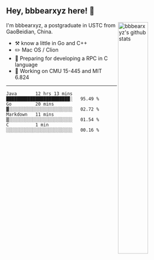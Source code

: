 ## Hey, bbbearxyz here! :wave:

<img align="right" alt="bbbearxyz's github stats" width="40%" src="https://github-readme-stats.vercel.app/api?username=bbbearxyz&show_icons=true">

I'm bbbearxyz, a postgraduate in USTC from GaoBeidian, China.

-   :hammer_and_pick:    know a little in Go and C++
-   :pencil2: Mac OS / Clion
-   :seedling: Preparing for developing a RPC in C language 
-   :thinking: Working on CMU 15-445 and MIT 6.824
---
<!--START_SECTION:waka-->
```text
Java       12 hrs 13 mins  ████████████████████████░   95.49 % 
Go         20 mins         ▓░░░░░░░░░░░░░░░░░░░░░░░░   02.72 % 
Markdown   11 mins         ▒░░░░░░░░░░░░░░░░░░░░░░░░   01.54 % 
C          1 min           ░░░░░░░░░░░░░░░░░░░░░░░░░   00.16 % 
```
<!--END_SECTION:waka-->
